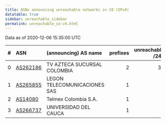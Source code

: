 ```yaml
---
title: ASNs announcing unreachable networks in CO (IPv4)
datatable: true
sidebar: unreachable_sidebar
permalink: unreachable_co-v4.html
---
```


Data as of 2020-12-06 15:35:00 UTC


<div class="datatable-begin"></div>

|   # | ASN                                      | (announcing) AS name         |   prefixes |   unreachable /24s |
|----:|:-----------------------------------------|:-----------------------------|-----------:|-------------------:|
|   0 | [AS262186](unreachable_AS262186-v4.html) | TV AZTECA SUCURSAL COLOMBIA  |          2 |                 33 |
|   1 | [AS265855](unreachable_AS265855-v4.html) | LEGON TELECOMUNICACIONES SAS |          1 |                  1 |
|   2 | [AS14080](unreachable_AS14080-v4.html)   | Telmex Colombia S.A.         |          1 |                  1 |
|   3 | [AS266737](unreachable_AS266737-v4.html) | UNIVERSIDAD DEL CAUCA        |          1 |                  1 |

<div class="datatable-end"></div>